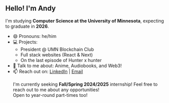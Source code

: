 ## Hello! I'm Andy

I'm studying **Computer Science at the University of Minnesota**, expecting to graduate in **2026**.

- 😄 Pronouns: he/him
- 💻 Projects:
  - President @ UMN Blockchain Club
  - Full stack websites (React & Next)
  - On the last episode of Hunter x hunter
- 💬 Talk to me about: Anime, Audiobooks, and Web3!
- 📫 Reach out on: [LinkedIn](https://www.linkedin.com/in/andy-li-olafnub/) | [Email](mailto:li002488@umn.edu) <br><br>
I'm currently seeking **Fall/Spring 2024/2025** internship! Feel free to reach out to me about any opportunities! <br>Open to year-round part-times too!
